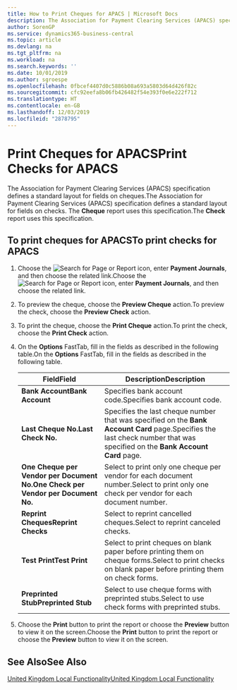 ```yaml
---
title: How to Print Cheques for APACS | Microsoft Docs
description: The Association for Payment Clearing Services (APACS) specification defines a standard layout for fields on cheques. The Cheque report uses this specification.
author: SorenGP
ms.service: dynamics365-business-central
ms.topic: article
ms.devlang: na
ms.tgt_pltfrm: na
ms.workload: na
ms.search.keywords: ''
ms.date: 10/01/2019
ms.author: sgroespe
ms.openlocfilehash: 0fbcef4407d0c5886b08a693a5803d64d426f82c
ms.sourcegitcommit: cfc92eefa8b06fb426482f54e393f0e6e222f712
ms.translationtype: HT
ms.contentlocale: en-GB
ms.lasthandoff: 12/03/2019
ms.locfileid: "2878795"
---
```

# <a name="print-checks-for-apacs"></a><span data-ttu-id="bb5bb-104">Print Cheques for APACS</span><span class="sxs-lookup"><span data-stu-id="bb5bb-104">Print Checks for APACS</span></span>
<span data-ttu-id="bb5bb-105">The Association for Payment Clearing Services (APACS) specification defines a standard layout for fields on cheques.</span><span class="sxs-lookup"><span data-stu-id="bb5bb-105">The Association for Payment Clearing Services (APACS) specification defines a standard layout for fields on checks.</span></span> <span data-ttu-id="bb5bb-106">The **Cheque** report uses this specification.</span><span class="sxs-lookup"><span data-stu-id="bb5bb-106">The **Check** report uses this specification.</span></span>  

## <a name="to-print-checks-for-apacs"></a><span data-ttu-id="bb5bb-107">To print cheques for APACS</span><span class="sxs-lookup"><span data-stu-id="bb5bb-107">To print checks for APACS</span></span>  

1.  <span data-ttu-id="bb5bb-108">Choose the ![Search for Page or Report](../../media/ui-search/search_small.png "Search for Page or Report icon") icon, enter **Payment Journals**, and then choose the related link.</span><span class="sxs-lookup"><span data-stu-id="bb5bb-108">Choose the ![Search for Page or Report](../../media/ui-search/search_small.png "Search for Page or Report icon") icon, enter **Payment Journals**, and then choose the related link.</span></span>  
2.  <span data-ttu-id="bb5bb-109">To preview the cheque, choose the **Preview Cheque** action.</span><span class="sxs-lookup"><span data-stu-id="bb5bb-109">To preview the check, choose the **Preview Check** action.</span></span>  
3.  <span data-ttu-id="bb5bb-110">To print the cheque, choose the **Print Cheque** action.</span><span class="sxs-lookup"><span data-stu-id="bb5bb-110">To print the check, choose the **Print Check** action.</span></span>  

4.  <span data-ttu-id="bb5bb-111">On the **Options** FastTab, fill in the fields as described in the following table.</span><span class="sxs-lookup"><span data-stu-id="bb5bb-111">On the **Options** FastTab, fill in the fields as described in the following table.</span></span>  

    |<span data-ttu-id="bb5bb-112">Field</span><span class="sxs-lookup"><span data-stu-id="bb5bb-112">Field</span></span>|<span data-ttu-id="bb5bb-113">Description</span><span class="sxs-lookup"><span data-stu-id="bb5bb-113">Description</span></span>|  
    |---------------------------------|---------------------------------------|  
    |<span data-ttu-id="bb5bb-114">**Bank Account**</span><span class="sxs-lookup"><span data-stu-id="bb5bb-114">**Bank Account**</span></span>|<span data-ttu-id="bb5bb-115">Specifies bank account code.</span><span class="sxs-lookup"><span data-stu-id="bb5bb-115">Specifies bank account code.</span></span>|  
    |<span data-ttu-id="bb5bb-116">**Last Cheque No.**</span><span class="sxs-lookup"><span data-stu-id="bb5bb-116">**Last Check No.**</span></span>|<span data-ttu-id="bb5bb-117">Specifies the last cheque number that was specified on the **Bank Account Card** page.</span><span class="sxs-lookup"><span data-stu-id="bb5bb-117">Specifies the last check number that was specified on the **Bank Account Card** page.</span></span>|  
    |<span data-ttu-id="bb5bb-118">**One Cheque per Vendor per Document No.**</span><span class="sxs-lookup"><span data-stu-id="bb5bb-118">**One Check per Vendor per Document No.**</span></span>|<span data-ttu-id="bb5bb-119">Select to print only one cheque per vendor for each document number.</span><span class="sxs-lookup"><span data-stu-id="bb5bb-119">Select to print only one check per vendor for each document number.</span></span>|  
    |<span data-ttu-id="bb5bb-120">**Reprint Cheques**</span><span class="sxs-lookup"><span data-stu-id="bb5bb-120">**Reprint Checks**</span></span>|<span data-ttu-id="bb5bb-121">Select to reprint cancelled cheques.</span><span class="sxs-lookup"><span data-stu-id="bb5bb-121">Select to reprint canceled checks.</span></span>|  
    |<span data-ttu-id="bb5bb-122">**Test Print**</span><span class="sxs-lookup"><span data-stu-id="bb5bb-122">**Test Print**</span></span>|<span data-ttu-id="bb5bb-123">Select to print cheques on blank paper before printing them on cheque forms.</span><span class="sxs-lookup"><span data-stu-id="bb5bb-123">Select to print checks on blank paper before printing them on check forms.</span></span>|  
    |<span data-ttu-id="bb5bb-124">**Preprinted Stub**</span><span class="sxs-lookup"><span data-stu-id="bb5bb-124">**Preprinted Stub**</span></span>|<span data-ttu-id="bb5bb-125">Select to use cheque forms with preprinted stubs.</span><span class="sxs-lookup"><span data-stu-id="bb5bb-125">Select to use check forms with preprinted stubs.</span></span>|  

5.  <span data-ttu-id="bb5bb-126">Choose the **Print** button to print the report or choose the **Preview** button to view it on the screen.</span><span class="sxs-lookup"><span data-stu-id="bb5bb-126">Choose the **Print** button to print the report or choose the **Preview** button to view it on the screen.</span></span>  

## <a name="see-also"></a><span data-ttu-id="bb5bb-127">See Also</span><span class="sxs-lookup"><span data-stu-id="bb5bb-127">See Also</span></span>  
[<span data-ttu-id="bb5bb-128">United Kingdom Local Functionality</span><span class="sxs-lookup"><span data-stu-id="bb5bb-128">United Kingdom Local Functionality</span></span>](united-kingdom-local-functionality.md)
